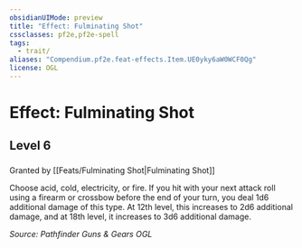 ```yaml
---
obsidianUIMode: preview
title: "Effect: Fulminating Shot"
cssclasses: pf2e,pf2e-spell
tags:
  - trait/
aliases: "Compendium.pf2e.feat-effects.Item.UE0yky6aW0WCF0Qg"
license: OGL
---
```

# Effect: Fulminating Shot
## Level 6
### 






Granted by [[Feats/Fulminating Shot|Fulminating Shot]]

Choose acid, cold, electricity, or fire. If you hit with your next attack roll using a firearm or crossbow before the end of your turn, you deal 1d6 additional damage of this type. At 12th level, this increases to 2d6 additional damage, and at 18th level, it increases to 3d6 additional damage.

*Source: Pathfinder Guns & Gears*
*OGL*